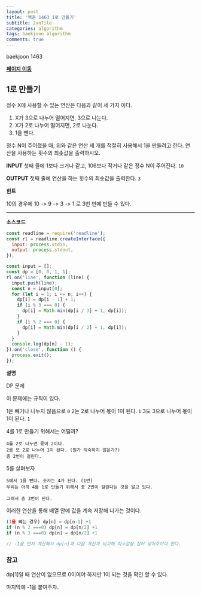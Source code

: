 ```yaml
---
layout: post
title: '백준 1463 1로 만들기'
subtitle: 2xnTile
categories: algorithm
tags: baekjoon algorithm
comments: true
---
```


baekjoon 1463

**[페이지 이동](https://www.acmicpc.net/problem/1463)**

## 1로 만들기

정수 X에 사용할 수 있는 연산은 다음과 같이 세 가지 이다.

1. X가 3으로 나누어 떨어지면, 3으로 나눈다.
2. X가 2로 나누어 떨어지면, 2로 나눈다.
3. 1을 뺀다.

정수 N이 주어졌을 때, 위와 같은 연산 세 개를 적절히 사용해서 1을 만들려고 한다. 연산을 사용하는 횟수의 최솟값을 출력하시오.

**INPUT**
첫째 줄에 1보다 크거나 같고, 106보다 작거나 같은 정수 N이 주어진다.
`10`

**OUTPUT**
첫째 줄에 연산을 하는 횟수의 최솟값을 출력한다.
`3`

**힌트**

10의 경우에 10 -> 9 -> 3 -> 1 로 3번 만에 만들 수 있다.

---

**소스코드**

```js
const readline = require('readline');
const rl = readline.createInterface({
  input: process.stdin,
  output: process.stdout,
});

const input = [];
const dp = [0, 0, 1, 1];
rl.on('line', function (line) {
  input.push(line);
  const n = input[0];
  for (let i = 1; i <= n; i++) {
    dp[i] = dp[i - 1] + 1;
    if (i % 3 === 0) {
      dp[i] = Math.min(dp[i / 3] + 1, dp[i]);
    }
    if (i % 2 === 0) {
      dp[i] = Math.min(dp[i / 2] + 1, dp[i]);
    }
  }
  console.log(dp[n] - 1);
}).on('close', function () {
  process.exit();
});
```

**설명**

DP 문제

이 문제에는 규칙이 있다.

1은 빼거나 나누지 않음으로 `0`
2는 2로 나누어 몫이 1이 된다. `1`
3도 3으로 나누어 몫이 1이 된다. `1`

4를 1로 만들기 위해서는 어떨까?

```
4를 2로 나누면 몫이 2이다.
2를 또 2로 나누어 1이 된다. (뭔가 익숙하지 않은가?)
총 2번이 걸린다.
```

5를 살펴보자

```
5에서 1을 뺀다. 숫자는 4가 된다. (1번)
우리는 아까 4를 1로 만들기 위해서 총 2번이 걸린다는 것을 알고 있다.

그래서 총 3번이 된다.
```

이러한 연산을 통해 배열 안에 값을 계속 저장해 나가는 것이다.

```js
(1을 뺴는 경우) dp[n] = dp[n-1] +1
if (n % 2 ===0) dp[n] = dp[n/2] +1
if (n % 3 ===0) dp[n] = dp[n/2] +1

// -1을 먼저 계산해서 dp[n]과 다음 계산과 비교해 최소값을 집어 넣어주어야 한다.
```

### 참고

dp[1]일 때 연산이 없으므로 0이여야 하지만 1이 되는 것을 확인 할 수 있다.

마지막에 -1을 붙여주자.
